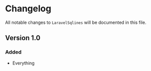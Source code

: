 # Changelog

All notable changes to `LaravelSqlines` will be documented in this file.

## Version 1.0

### Added
- Everything
